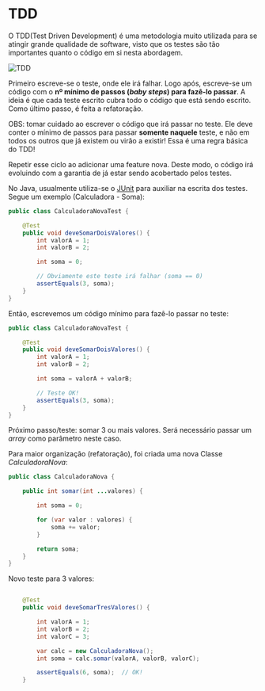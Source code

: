# TDD

O TDD(Test Driven Development) é uma metodologia muito utilizada para se atingir grande qualidade de software, visto que os testes são tão importantes quanto o código em si nesta abordagem.

![TDD](https://miro.medium.com/max/384/1*ieVWcSsJmeBbZFo6a_dL5g.png)

Primeiro escreve-se o teste, onde ele irá falhar. Logo após, escreve-se um código com o **nº mínimo de passos (*baby steps*) para fazê-lo passar**. A ideia é que cada teste escrito cubra todo o código que está sendo escrito. Como último passo, é feita a refatoração.

OBS: tomar cuidado ao escrever o código que irá passar no teste. Ele deve conter o mínimo de passos para passar **somente naquele** teste, e não em todos os outros que já existem ou virão a existir! Essa é uma regra básica do TDD!

Repetir esse ciclo ao adicionar uma feature nova. Deste modo, o código irá evoluindo com a garantia de já estar sendo acobertado pelos testes.

No Java, usualmente utiliza-se o [JUnit](https://github.com/LucasPepper/TIL/blob/master/java/Junit.md) para auxiliar na escrita dos testes. Segue um exemplo (Calculadora - Soma):

```java
public class CalculadoraNovaTest {

    @Test
    public void deveSomarDoisValores() {
        int valorA = 1;
        int valorB = 2;

        int soma = 0;

        // Obviamente este teste irá falhar (soma == 0)
        assertEquals(3, soma);
    }
}

```

Então, escrevemos um código mínimo para fazê-lo passar no teste:

```java
public class CalculadoraNovaTest {

    @Test
    public void deveSomarDoisValores() {
        int valorA = 1;
        int valorB = 2;

        int soma = valorA + valorB;

        // Teste OK!
        assertEquals(3, soma);
    }
}

```

Próximo passo/teste: somar 3 ou mais valores. Será necessário passar um *array* como parâmetro neste caso.

Para maior organização (refatoração), foi criada uma nova Classe *CalculadoraNova*:

```java
public class CalculadoraNova {

    public int somar(int ...valores) {

        int soma = 0;

        for (var valor : valores) {
            soma += valor;
        }

        return soma;
    }
}
```

Novo teste para 3 valores:

```java

    @Test
    public void deveSomarTresValores() {

        int valorA = 1;
        int valorB = 2;
        int valorC = 3;

        var calc = new CalculadoraNova();
        int soma = calc.somar(valorA, valorB, valorC);

        assertEquals(6, soma);  // OK!
    }

```
